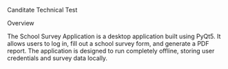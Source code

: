 Canditate Technical Test

Overview

The School Survey Application is a desktop application built using PyQt5.
It allows users to log in, fill out a school survey form, and generate a PDF report.
The application is designed to run completely offline, storing user credentials and survey data locally.
